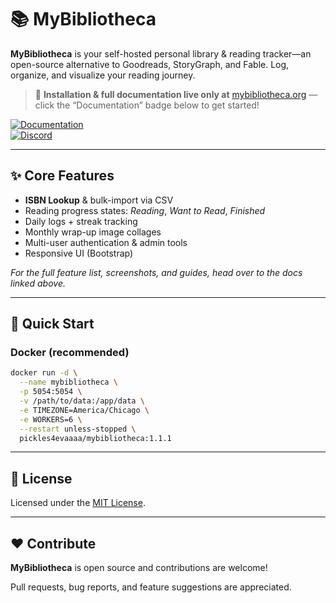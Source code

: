 # 📚 MyBibliotheca

**MyBibliotheca** is your self-hosted personal library & reading tracker—an open-source alternative to Goodreads, StoryGraph, and Fable. Log, organize, and visualize your reading journey.  

> 🚀 **Installation & full documentation live only at** [mybibliotheca.org](https://mybibliotheca.org) — click the “Documentation” badge below to get started!

[![Documentation](https://img.shields.io/badge/Documentation-MyBibliotheca-4a90e2?style=for-the-badge&logo=read-the-docs&logoColor=white)](https://mybibliotheca.org)  
[![Discord](https://img.shields.io/badge/Discord-7289DA?logo=discord&logoColor=white&style=for-the-badge)](https://discord.gg/Hc8C5eRm7Q)

---

## ✨ Core Features

- **ISBN Lookup** & bulk-import via CSV  
- Reading progress states: *Reading*, *Want to Read*, *Finished*  
- Daily logs + streak tracking  
- Monthly wrap-up image collages  
- Multi-user authentication & admin tools  
- Responsive UI (Bootstrap)  

_For the full feature list, screenshots, and guides, head over to the docs linked above._  

---

## 🚀 Quick Start

### Docker (recommended)

```bash
docker run -d \
  --name mybibliotheca \
  -p 5054:5054 \
  -v /path/to/data:/app/data \
  -e TIMEZONE=America/Chicago \
  -e WORKERS=6 \
  --restart unless-stopped \
  pickles4evaaaa/mybibliotheca:1.1.1
```
---

## 📄 License

Licensed under the [MIT License](LICENSE).

---

## ❤️ Contribute

**MyBibliotheca** is open source and contributions are welcome!

Pull requests, bug reports, and feature suggestions are appreciated.

